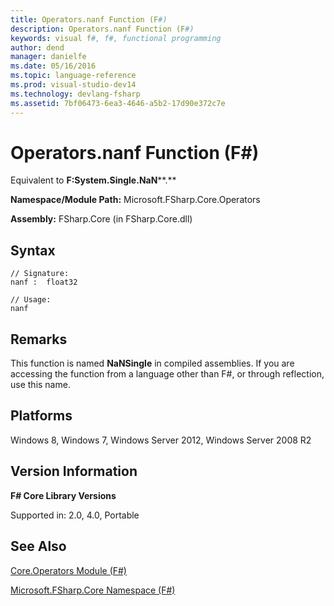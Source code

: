 ```yaml
---
title: Operators.nanf Function (F#)
description: Operators.nanf Function (F#)
keywords: visual f#, f#, functional programming
author: dend
manager: danielfe
ms.date: 05/16/2016
ms.topic: language-reference
ms.prod: visual-studio-dev14
ms.technology: devlang-fsharp
ms.assetid: 7bf06473-6ea3-4646-a5b2-17d90e372c7e 
---
```


# Operators.nanf Function (F#)

Equivalent to **F:System.Single.NaN****.**

**Namespace/Module Path:** Microsoft.FSharp.Core.Operators

**Assembly:** FSharp.Core (in FSharp.Core.dll)


## Syntax

```
// Signature:
nanf :  float32

// Usage:
nanf
```

## Remarks
This function is named **NaNSingle** in compiled assemblies. If you are accessing the function from a language other than F#, or through reflection, use this name.


## Platforms
Windows 8, Windows 7, Windows Server 2012, Windows Server 2008 R2


## Version Information
**F# Core Library Versions**

Supported in: 2.0, 4.0, Portable




## See Also
[Core.Operators Module &#40;F&#35;&#41;](Core.Operators-Module-%5BFSharp%5D.md)

[Microsoft.FSharp.Core Namespace &#40;F&#35;&#41;](Microsoft.FSharp.Core-Namespace-%5BFSharp%5D.md)

